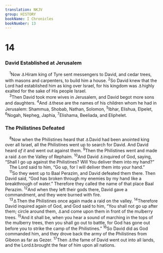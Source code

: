 ```yaml
---
translation: NKJV
group: HISTORY
bookName: I Chronicles 
bookNumber: 13
---
```


<div class="title"><h1>14</h1><h3>David Established at Jerusalem</h3></div>
<span class="verse 1su_14_1"> <sup>1</sup>Now <a data-toggle="tooltip" data-placement="bottom" title="2 Sam. 5:11; 1 Kin. 5:1">⚓</a>Hiram king of Tyre sent messengers to David, and cedar trees, with masons and carpenters, to build him a house. </span>
<span class="verse 1su_14_2"><sup>2</sup>So David knew that the Lord had established him as king over Israel, for his kingdom was <a data-toggle="tooltip" data-placement="bottom" title="Num. 24:7">⚓</a>highly exalted for the sake of His people Israel.<br/></span>
<span class="verse 1su_14_3"> <sup>3</sup>Then David took more wives in Jerusalem, and David begot more sons and daughters. </span>
<span class="verse 1su_14_4"><sup>4</sup>And <a data-toggle="tooltip" data-placement="bottom" title="1 Chr. 3:5–8">⚓</a>these are the names of his children whom he had in Jerusalem: Shammua, Shobab, Nathan, Solomon, </span>
<span class="verse 1su_14_5"><sup>5</sup>Ibhar, Elishua, Elpelet, </span>
<span class="verse 1su_14_6"><sup>6</sup>Nogah, Nepheg, Japhia, </span>
<span class="verse 1su_14_7"><sup>7</sup>Elishama, Beeliada, and Eliphelet.<br/></span>
<div class="title"><h3>The Philistines Defeated</h3></div>
<span class="verse 1su_14_8"> <sup>8</sup>Now when the Philistines heard that <a data-toggle="tooltip" data-placement="bottom" title="2 Sam. 5:17–21">⚓</a>David had been anointed king over all Israel, all the Philistines went up to search for David. And David heard <i>of</i> <i>it</i> and went out against them. </span>
<span class="verse 1su_14_9"><sup>9</sup>Then the Philistines went and made a raid <a data-toggle="tooltip" data-placement="bottom" title="Josh. 17:15; 18:16; 1 Chr. 11:15; 14:13">⚓</a>on the Valley of Rephaim. </span>
<span class="verse 1su_14_10"><sup>10</sup>And David <a data-toggle="tooltip" data-placement="bottom" title="1 Sam. 23:2, 4; 30:8; 2 Sam. 2:1; 5:19, 23; 21:1">⚓</a>inquired of God, saying, “Shall I go up against the Philistines? Will You deliver them into my hand?”<br/> The Lord said to him, “Go up, for I will deliver them into your hand.”<br/></span>
<span class="verse 1su_14_11"> <sup>11</sup>So they went up to Baal Perazim, and David defeated them there. Then David said, “God has broken through my enemies by my hand like a breakthrough of water.” Therefore they called the name of that place Baal Perazim. </span>
<span class="verse 1su_14_12"><sup>12</sup>And when they left their gods there, David gave a commandment, and they were burned with fire.<br/></span>
<span class="verse 1su_14_13"> <sup>13</sup><a data-toggle="tooltip" data-placement="bottom" title="2 Sam. 5:22–25">⚓</a>Then the Philistines once again made a raid on the valley. </span>
<span class="verse 1su_14_14"><sup>14</sup>Therefore David inquired again of God, and God said to him, “You shall not go up after them; circle around them, <a data-toggle="tooltip" data-placement="bottom" title="2 Sam. 5:23">⚓</a>and come upon them in front of the mulberry trees. </span>
<span class="verse 1su_14_15"><sup>15</sup>And it shall be, when you hear a sound of marching in the tops of the mulberry trees, then you shall go out to battle, for God has gone out before you to strike the camp of the Philistines.” </span>
<span class="verse 1su_14_16"><sup>16</sup>So David did as God commanded him, and they drove back the army of the Philistines from Gibeon as far as Gezer. </span>
<span class="verse 1su_14_17"><sup>17</sup>Then <a data-toggle="tooltip" data-placement="bottom" title="Josh. 6:27; 2 Chr. 26:8">⚓</a>the fame of David went out into all lands, and the Lord<a data-toggle="tooltip" data-placement="bottom" title="(Ex. 15:14–16; Deut. 2:25; 11:25); 2 Chr. 20:29">⚓</a>brought the fear of him upon all nations.<br/></span>
